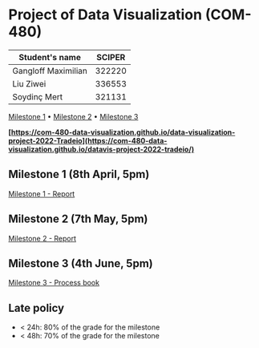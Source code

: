 # Project of Data Visualization (COM-480)

| Student's name | SCIPER |
| -------------- | ------ |
| Gangloff Maximilian| 322220|
| Liu Ziwei| 336553 | 
| Soydinç Mert| 321131 | 

[Milestone 1](#Milestone-1) • [Milestone 2](#Milestone-2) • [Milestone 3](#Milestone-3)

**[https://com-480-data-visualization.github.io/data-visualization-project-2022-Tradeio](https://com-480-data-visualization.github.io/datavis-project-2022-tradeio/)**

## Milestone 1 (8th April, 5pm)

[Milestone 1 - Report](./Milestones/Milestone1.md)

## Milestone 2 (7th May, 5pm)

[Milestone 2 - Report](./Milestones/Milestone2.md)


## Milestone 3 (4th June, 5pm)

[Milestone 3 - Process book](./Milestones/Milestone3/ProcessBook.pdf)

## Late policy

- < 24h: 80% of the grade for the milestone
- < 48h: 70% of the grade for the milestone


